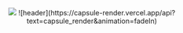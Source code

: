 <p align="center">
  <img src="https://capsule-render.vercel.app/api?text=Hey Everyone!🕹️&animation=fadeIn&type=waving&color=gradient&height=100"/>
  ![header](https://capsule-render.vercel.app/api?text=capsule_render&animation=fadeIn)
</p>
